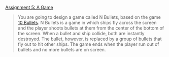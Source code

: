 [Assignment 5: A Game](https://course.ccs.neu.edu/cs2510sp22/assignment5.html)

>You are going to design a game called N Bullets, based on the game [10 Bullets](https://www.crazygames.com/game/10-bullets-html-5).
>N Bullets is a game in which ships fly across the screen and the player shoots bullets at them from the center of the bottom of the screen. When a bullet and ship collide, both are instantly destroyed. The bullet, however, is replaced by a group of bullets that fly out to hit other ships. The game ends when the player run out of bullets and no more bullets are on screen.

